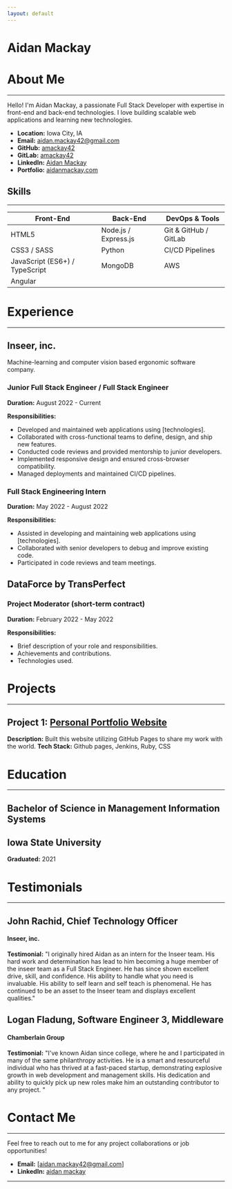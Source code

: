```yaml
---
layout: default
---
```


# Aidan Mackay

<!-- TODO: why the hell does this top line auto populate title when pushed -->

# About Me

---

Hello! I'm Aidan Mackay, a passionate Full Stack Developer with expertise in front-end and back-end technologies. I love building scalable web applications and learning new technologies.

<!--
Full Stack Software Engineer specializing in Angular, MongoDB, Node.js, Express.js, AWS, and D3.js. Proficient in JavaScript, TypeScript, and CSS/SCSS. Skillset emphasizes interactive data visualization, quality assurance, and managing data input/output via machine learning algorithms. Experienced in client relationship management, project prioritization, and team leadership. Thriving in a highly independent, results-driven small team environment. US and Canadian citizen. -->

- **Location:** Iowa City, IA
- **Email:** aidan.mackay42@gmail.com
- **GitHub:** [amackay42](https://github.com/amackay42)
- **GitLab:** [amackay42](https://gitlab.com/amackay42)
- **LinkedIn:** [Aidan Mackay](https://linkedin.com/in/aidan-mackay)
- **Portfolio:** [aidanmackay.com](aidanmackay.com)

## Skills

---

| **Front-End**                  | **Back-End**         | **DevOps & Tools**    |
| ------------------------------ | -------------------- | --------------------- |
| HTML5                          | Node.js / Express.js | Git & GitHub / GitLab |
| CSS3 / SASS                    | Python               | CI/CD Pipelines       |
| JavaScript (ES6+) / TypeScript | MongoDB              | AWS                   |
| Angular                        |                      |                       |

<!-- Java / Spring Boot Ruby on Rails SQLite Jenkins  / Azure / Google Cloud Docker Bootstrap / Tailwind CSS   / Vue.js   React.js / / Django / Flask MySQL / PostgreSQL-->

# Experience

---

## Inseer, inc.

Machine-learning and computer vision based ergonomic software company.

### Junior Full Stack Engineer / Full Stack Engineer

**Duration:** August 2022 - Current

**Responsibilities:**

- Developed and maintained web applications using [technologies].
- Collaborated with cross-functional teams to define, design, and ship new features.
- Conducted code reviews and provided mentorship to junior developers.
- Implemented responsive design and ensured cross-browser compatibility.
- Managed deployments and maintained CI/CD pipelines.

<!-- **Achievements:** -->

<!-- - [Achievement 1 related to your time as Junior Full Stack Engineer] -->
<!-- - [Achievement 2 related to your time as Full Stack Engineer] -->

### Full Stack Engineering Intern

**Duration:** May 2022 - August 2022

**Responsibilities:**

- Assisted in developing and maintaining web applications using [technologies].
- Collaborated with senior developers to debug and improve existing code.
- Participated in code reviews and team meetings.

## DataForce by TransPerfect

### Project Moderator (short-term contract)

**Duration:** February 2022 - May 2022

**Responsibilities:**

- Brief description of your role and responsibilities.
- Achievements and contributions.
- Technologies used.

# Projects

---

## Project 1: [Personal Portfolio Website](https://github.com/amackay42/amackay42.github.io)

**Description:** Built this website utilizing GitHub Pages to share my work with the world.
**Tech Stack:** Github pages, Jenkins, Ruby, CSS

<!--
### Project 2: [Project Title](https://github.com/your-github-repo)

**Description:** Brief description of the project, its features, and technologies used.
**Tech Stack:** [Technologies Used]

### Project 3: [Project Title](https://github.com/your-github-repo)

**Description:** Brief description of the project, its features, and technologies used.
**Tech Stack:** [Technologies Used] -->

# Education

---

## Bachelor of Science in Management Information Systems

## Iowa State University

**Graduated:** 2021

<!-- **Relevant Coursework:** -->

<!-- - Course 1 -->
<!-- - Course 2 -->
<!-- - Course 3 -->

<!-- # Certifications -->

<!-- --- -->

<!-- - [Certification Name](https://certificate-link.com) - Issuing Organization, Year -->
<!-- - [Certification Name](https://certificate-link.com) - Issuing Organization, Year -->

# Testimonials

---

## John Rachid, Chief Technology Officer

#### Inseer, inc.

**Testimonial:** "I originally hired Aidan as an intern for the Inseer team. His hard work and determination has lead to him becoming a huge member of the inseer team as a Full Stack Engineer. He has since shown excellent drive, skill, and confidence. His ability to handle what you need is invaluable. His ability to self learn and self teach is phenomenal. He has continued to be an asset to the Inseer team and displays excellent qualities."

## Logan Fladung, Software Engineer 3, Middleware

#### Chamberlain Group

**Testimonial:** "I've known Aidan since college, where he and I participated in many of the same philanthropy activities. He is a smart and resourceful individual who has thrived at a fast-paced startup, demonstrating explosive growth in web development and management skills. His dedication and ability to quickly pick up new roles make him an outstanding contributor to any project. "

# Contact Me

---

Feel free to reach out to me for any project collaborations or job opportunities!

- **Email:** [aidan.mackay42@gmail.com]
- **LinkedIn:** [aidan mackay](https://linkedin.com/in/aidan-mackay)

---
